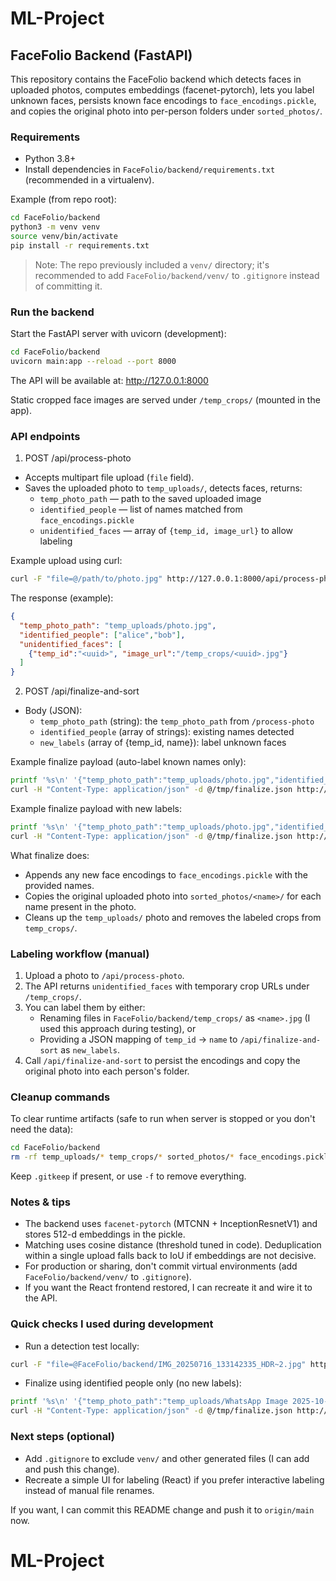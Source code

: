 # ML-Project

## FaceFolio Backend (FastAPI)

This repository contains the FaceFolio backend which detects faces in uploaded photos, computes embeddings (facenet-pytorch), lets you label unknown faces, persists known face encodings to `face_encodings.pickle`, and copies the original photo into per-person folders under `sorted_photos/`.

### Requirements

- Python 3.8+
- Install dependencies in `FaceFolio/backend/requirements.txt` (recommended in a virtualenv).

Example (from repo root):

```bash
cd FaceFolio/backend
python3 -m venv venv
source venv/bin/activate
pip install -r requirements.txt
```

> Note: The repo previously included a `venv/` directory; it's recommended to add `FaceFolio/backend/venv/` to `.gitignore` instead of committing it.

### Run the backend

Start the FastAPI server with uvicorn (development):

```bash
cd FaceFolio/backend
uvicorn main:app --reload --port 8000
```

The API will be available at: http://127.0.0.1:8000

Static cropped face images are served under `/temp_crops/` (mounted in the app).

### API endpoints

1) POST /api/process-photo

- Accepts multipart file upload (`file` field).
- Saves the uploaded photo to `temp_uploads/`, detects faces, returns:
  - `temp_photo_path` — path to the saved uploaded image
  - `identified_people` — list of names matched from `face_encodings.pickle`
  - `unidentified_faces` — array of `{temp_id, image_url}` to allow labeling

Example upload using curl:

```bash
curl -F "file=@/path/to/photo.jpg" http://127.0.0.1:8000/api/process-photo
```

The response (example):

```json
{
  "temp_photo_path": "temp_uploads/photo.jpg",
  "identified_people": ["alice","bob"],
  "unidentified_faces": [
    {"temp_id":"<uuid>", "image_url":"/temp_crops/<uuid>.jpg"}
  ]
}
```

2) POST /api/finalize-and-sort

- Body (JSON):
  - `temp_photo_path` (string): the `temp_photo_path` from `/process-photo`
  - `identified_people` (array of strings): existing names detected
  - `new_labels` (array of {temp_id, name}): label unknown faces

Example finalize payload (auto-label known names only):

```bash
printf '%s\n' '{"temp_photo_path":"temp_uploads/photo.jpg","identified_people":["alice"],"new_labels":[]}' > /tmp/finalize.json
curl -H "Content-Type: application/json" -d @/tmp/finalize.json http://127.0.0.1:8000/api/finalize-and-sort
```

Example finalize payload with new labels:

```bash
printf '%s\n' '{"temp_photo_path":"temp_uploads/photo.jpg","identified_people":[],"new_labels":[{"temp_id":"<uuid>","name":"charlie"}]}' > /tmp/finalize.json
curl -H "Content-Type: application/json" -d @/tmp/finalize.json http://127.0.0.1:8000/api/finalize-and-sort
```

What finalize does:
- Appends any new face encodings to `face_encodings.pickle` with the provided names.
- Copies the original uploaded photo into `sorted_photos/<name>/` for each name present in the photo.
- Cleans up the `temp_uploads/` photo and removes the labeled crops from `temp_crops/`.

### Labeling workflow (manual)

1. Upload a photo to `/api/process-photo`.
2. The API returns `unidentified_faces` with temporary crop URLs under `/temp_crops/`.
3. You can label them by either:
   - Renaming files in `FaceFolio/backend/temp_crops/` as `<name>.jpg` (I used this approach during testing), or
   - Providing a JSON mapping of `temp_id` → `name` to `/api/finalize-and-sort` as `new_labels`.
4. Call `/api/finalize-and-sort` to persist the encodings and copy the original photo into each person's folder.

### Cleanup commands

To clear runtime artifacts (safe to run when server is stopped or you don't need the data):

```bash
cd FaceFolio/backend
rm -rf temp_uploads/* temp_crops/* sorted_photos/* face_encodings.pickle
```

Keep `.gitkeep` if present, or use `-f` to remove everything.

### Notes & tips

- The backend uses `facenet-pytorch` (MTCNN + InceptionResnetV1) and stores 512-d embeddings in the pickle.
- Matching uses cosine distance (threshold tuned in code). Deduplication within a single upload falls back to IoU if embeddings are not decisive.
- For production or sharing, don't commit virtual environments (add `FaceFolio/backend/venv/` to `.gitignore`).
- If you want the React frontend restored, I can recreate it and wire it to the API.

### Quick checks I used during development

- Run a detection test locally:

```bash
curl -F "file=@FaceFolio/backend/IMG_20250716_133142335_HDR~2.jpg" http://127.0.0.1:8000/api/process-photo | python3 -m json.tool
```

- Finalize using identified people only (no new labels):

```bash
printf '%s\n' '{"temp_photo_path":"temp_uploads/WhatsApp Image 2025-10-27 at 8.18.13 PM.jpeg","identified_people":["kaushal","yash"],"new_labels":[]}' > /tmp/finalize.json
curl -H "Content-Type: application/json" -d @/tmp/finalize.json http://127.0.0.1:8000/api/finalize-and-sort | python3 -m json.tool
```

### Next steps (optional)

- Add `.gitignore` to exclude `venv/` and other generated files (I can add and push this change).
- Recreate a simple UI for labeling (React) if you prefer interactive labeling instead of manual file renames.

If you want, I can commit this README change and push it to `origin/main` now.
# ML-Project